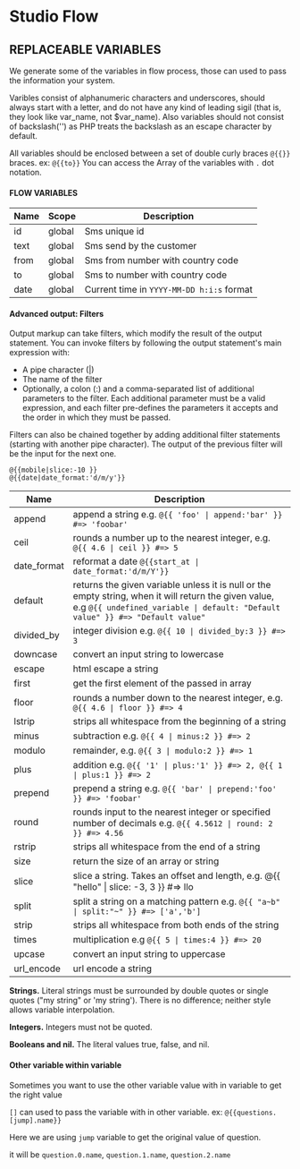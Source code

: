 # Studio Flow

## REPLACEABLE VARIABLES

We generate some of the variables in flow process, those can used to pass the information your system.

Varibles consist of alphanumeric characters and underscores, should always start with a letter, and do not have any kind of leading sigil (that is, they look like var_name, not \$var_name). Also variables should not consist of backslash('\') as PHP treats the backslash as an escape character by default.

All variables should be enclosed between a set of double curly braces `@{{}}` braces. ex: `@{{to}}`
You can access the Array of the variables with `.` dot notation.

#### FLOW VARIABLES

| Name               | Scope  | Description                                               |
| ------------------ | ------ | --------------------------------------------------------- |
| id                 | global | Sms unique id                                             |
| text               | global | Sms send by the customer                                  |
| from               | global | Sms from number with country code                         |
| to                 | global | Sms to number with country code                           |
| date               | global | Current time in `YYYY-MM-DD h:i:s` format                 |


#### Advanced output: Filters

Output markup can take filters, which modify the result of the output statement. You can invoke filters by following the output statement's main expression with:

- A pipe character (|)
- The name of the filter
- Optionally, a colon (:) and a comma-separated list of additional parameters to the filter. Each additional parameter must be a valid expression, and each filter pre-defines the parameters it accepts and the order in which they must be passed.

Filters can also be chained together by adding additional filter statements (starting with another pipe character). The output of the previous filter will be the input for the next one.

```
@{{mobile|slice:-10 }}
@{{date|date_format:'d/m/y'}}
```

| Name        | Description                                                                                                                                                                            |
| ----------- | -------------------------------------------------------------------------------------------------------------------------------------------------------------------------------------- |
| append      | append a string e.g. `@{{ 'foo' \| append:'bar' }} #=> 'foobar'`                                                                                                                       |
| ceil        | rounds a number up to the nearest integer, e.g. `@{{ 4.6 \| ceil }} #=> 5`                                                                                                             |
| date_format | reformat a date `@{{start_at \| date_format:'d/m/Y'}}`                                                                                                                                 |
| default     | returns the given variable unless it is null or the empty string, when it will return the given value, e.g `@{{ undefined_variable \| default: "Default value" }} #=> "Default value"` |
| divided_by  | integer division e.g. `@{{ 10 \| divided_by:3 }} #=> 3`                                                                                                                                |
| downcase    | convert an input string to lowercase                                                                                                                                                   |
| escape      | html escape a string                                                                                                                                                                   |
| first       | get the first element of the passed in array                                                                                                                                           |
| floor       | rounds a number down to the nearest integer, e.g. `@{{ 4.6 \| floor }} #=> 4`                                                                                                          |
| lstrip      | strips all whitespace from the beginning of a string                                                                                                                                   |
| minus       | subtraction e.g. `@{{ 4 \| minus:2 }} #=> 2`                                                                                                                                           |
| modulo      | remainder, e.g. `@{{ 3 \| modulo:2 }} #=> 1`                                                                                                                                           |
| plus        | addition e.g. `@{{ '1' \| plus:'1' }} #=> 2, @{{ 1 \| plus:1 }} #=> 2`                                                                                                                 |
| prepend     | prepend a string e.g. `@{{ 'bar' \| prepend:'foo' }} #=> 'foobar'`                                                                                                                     |
| round       | rounds input to the nearest integer or specified number of decimals e.g. `@{{ 4.5612 \| round: 2 }} #=> 4.56`                                                                          |
| rstrip      | strips all whitespace from the end of a string                                                                                                                                         |
| size        | return the size of an array or string                                                                                                                                                  |
| slice       | slice a string. Takes an offset and length, e.g. @{{ "hello" \| slice: -3, 3 }} #=> llo                                                                                                |
| split       | split a string on a matching pattern e.g. `@{{ "a~b" \| split:"~" }} #=> ['a','b']`                                                                                                    |
| strip       | strips all whitespace from both ends of the string                                                                                                                                     |
| times       | multiplication e.g `@{{ 5 \| times:4 }} #=> 20`                                                                                                                                        |
| upcase      | convert an input string to uppercase                                                                                                                                                   |
| url_encode  | url encode a string                                                                                                                                                                    |

**Strings.** Literal strings must be surrounded by double quotes or single quotes ("my string" or 'my string'). There is no difference; neither style allows variable interpolation.

**Integers.** Integers must not be quoted.

**Booleans and nil.** The literal values true, false, and nil.

#### Other variable within variable

Sometimes you want to use the other variable value with in variable to get the right value

`[]` can used to pass the variable with in other variable. ex: `@{{questions.[jump].name}}`

Here we are using `jump` variable to get the original value of question.

it will be `question.0.name`, `question.1.name`, `question.2.name`